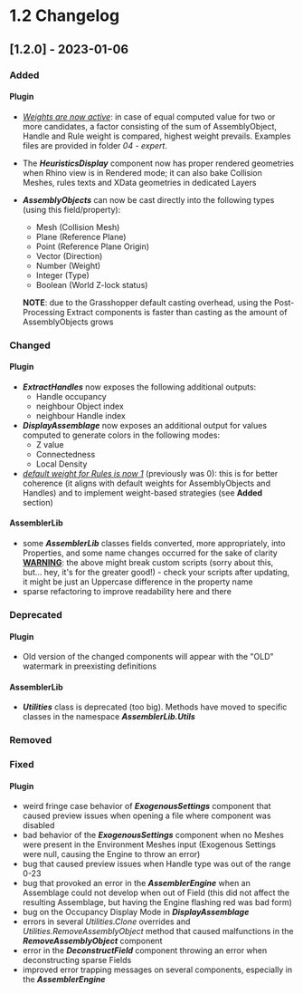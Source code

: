 # 1.2 Changelog

## [1.2.0] - 2023-01-06
### Added
#### Plugin
- <u>_Weights are now active_</u>: in case of equal computed value for two or more candidates, a factor consisting of the sum of AssemblyObject, Handle and Rule weight is compared, highest weight prevails. Examples files are provided in folder _04 - expert_.
- The **_HeuristicsDisplay_** component now has proper rendered geometries when Rhino view is in Rendered mode; it can also bake Collision Meshes, rules texts and XData geometries in dedicated Layers
- **_AssemblyObjects_** can now be cast directly into the following types (using this field/property):
    - Mesh (Collision Mesh)
    - Plane (Reference Plane)
    - Point (Reference Plane Origin)
    - Vector (Direction)
    - Number (Weight)
    - Integer (Type)
    - Boolean (World Z-lock status)

    **NOTE**: due to the Grasshopper default casting overhead, using the Post-Processing Extract components is faster than casting as the amount of AssemblyObjects grows

### Changed
#### Plugin
- **_ExtractHandles_** now exposes the following additional outputs:
    - Handle occupancy
    - neighbour Object index
    - neighbour Handle index
- **_DisplayAssemblage_** now exposes an additional output for values computed to generate colors in the following modes:
    - Z value
    - Connectedness
    - Local Density
- <u>_default weight for Rules is now 1_</u> (previously was 0): this is for better coherence (it aligns with default weights for AssemblyObjects and Handles) and to implement weight-based strategies (see **Added** section)
#### AssemblerLib
- some **_AssemblerLib_** classes fields converted, more appropriately, into Properties, and some name changes occurred for the sake of clarity
<u>**WARNING**</u>: the above might break custom scripts (sorry about this, but... hey, it's for the greater good!) - check your scripts after updating, it might be just an Uppercase difference in the property name
- sparse refactoring to improve readability here and there

### Deprecated
#### Plugin
- Old version of the changed components will appear with the "OLD" watermark in preexisting definitions
#### AssemblerLib
- _**Utilities**_ class is deprecated (too big). Methods have moved to specific classes in the namespace _**AssemblerLib.Utils**_

### Removed

### Fixed
#### Plugin
- weird fringe case behavior of **_ExogenousSettings_** component that caused preview issues when opening a file where component was disabled
- bad behavior of the **_ExogenousSettings_** component when no Meshes were present in the Environment Meshes input (Exogenous Settings were null, causing the Engine to throw an error)
- bug that caused preview issues when Handle type was out of the range 0-23
- bug that provoked an error in the **_AssemblerEngine_** when an Assemblage could not develop when out of Field (this did not affect the resulting Assemblage, but having the Engine flashing red was bad form)
- bug on the Occupancy Display Mode in **_DisplayAssemblage_**
- errors in several *_Utilities.Clone_* overrides and *_Utilities.RemoveAssemblyObject_* method that caused malfunctions in the **_RemoveAssemblyObject_** component
- error in the **_DeconstructField_** component throwing an error when deconstructing sparse Fields
- improved error trapping messages on several components, especially in the **_AssemblerEngine_**